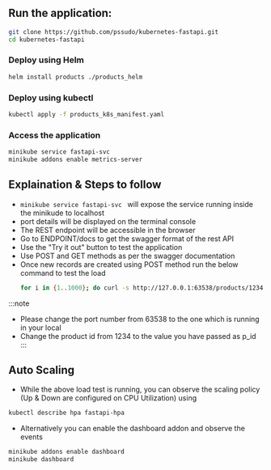 ## Run the application:
```bash
git clone https://github.com/pssudo/kubernetes-fastapi.git
cd kubernetes-fastapi
```

### Deploy using Helm
```bash
helm install products ./products_helm
```

### Deploy using kubectl
```bash
kubectl apply -f products_k8s_manifest.yaml
```
### Access the application
```bash
minikube service fastapi-svc
minikube addons enable metrics-server
```

## Explaination & Steps to follow

- <code>minikube service fastapi-svc </code> will expose the service running inside the minikude to localhost
- port details will be displayed on the terminal console
- The REST endpoint will be accessible in the browser
- Go to ENDPOINT/docs to get the swagger format of the rest API
- Use the "Try it out" button to test the application
- Use POST and GET methods as per the swagger documentation
- Once new records are created using POST method run the below command to test the load
    ```bash
    for i in {1..1000}; do curl -s http://127.0.0.1:63538/products/1234 > /dev/null; done
    ```
:::note
- Please change the port number from 63538 to the one which is running in your local
- Change the product id from 1234 to the value you have passed as p_id
:::

## Auto Scaling

- While the above load test is running, you can observe the scaling policy (Up & Down are configured on CPU Utilization) using
```bash
kubectl describe hpa fastapi-hpa
```
- Alternatively you can enable the dashboard addon and observe the events
```bash
minikube addons enable dashboard
minikube dashboard
```
